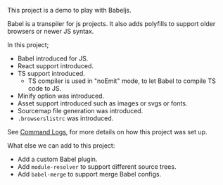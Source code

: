 This project is a demo to play with Babeljs.

Babel is a transpiler for js projects. It also adds polyfills to support older browsers or newer JS syntax.

In this project;

- Babel introduced for JS.
- React support introduced.
- TS support introduced.
  - TS compiler is used in "noEmit" mode, to let Babel to compile TS code to JS.
- Minify option was introduced.
- Asset support introduced such as images or svgs or fonts.
- Sourcemap file generation was introduced.
- `.browserslistrc` was introduced.

See [Command Logs](./COMMAND_LOGS.md), for more details on how this project was set up.

What else we can add to this project:

- Add a custom Babel plugin.
- Add `module-resolver` to support different source trees.
- Add `babel-merge` to support merge Babel configs.
